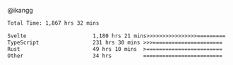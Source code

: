 @ikangg
<!--START_SECTION:waka-->

```txt
Total Time: 1,867 hrs 32 mins

Svelte                     1,180 hrs 21 mins>>>>>>>>>>>>>>>>=========   62.07 %
TypeScript                 231 hrs 30 mins >>>======================   12.18 %
Rust                       49 hrs 10 mins  >========================   02.59 %
Other                      34 hrs          =========================   01.79 %
```

<!--END_SECTION:waka-->
